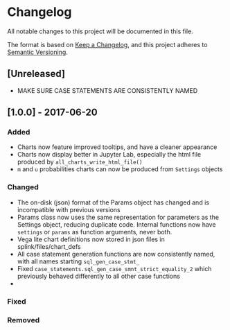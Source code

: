 # Changelog
All notable changes to this project will be documented in this file.

The format is based on [Keep a Changelog](https://keepachangelog.com/en/1.0.0/),
and this project adheres to [Semantic Versioning](https://semver.org/spec/v2.0.0.html).

## [Unreleased]

- MAKE SURE CASE STATEMENTS ARE CONSISTENTLY NAMED

## [1.0.0] - 2017-06-20
### Added
- Charts now feature improved tooltips, and have a cleaner appearance
- Charts now display better in Jupyter Lab, especially the html file produced by `all_charts_write_html_file()`
- `m` and `u` probabilities charts can now be produced from `Settings` objects


### Changed
- The on-disk (json) format of the Params object has changed and is incompatible with previous versions
- Params class now uses the same representation for parameters as the Settings object, reducing duplicate code.  Internal functions now have `settings` or `params` as function arguments, never both.
- Vega lite chart definitions now stored in json files in splink/files/chart_defs
- All case statement generation functions are now consistently named, with all names starting `sql_gen_case_stmt_`
- Fixed `case_statements.sql_gen_case_smnt_strict_equality_2` which previously behaved differently to all other case functions
-

### Fixed

### Removed







